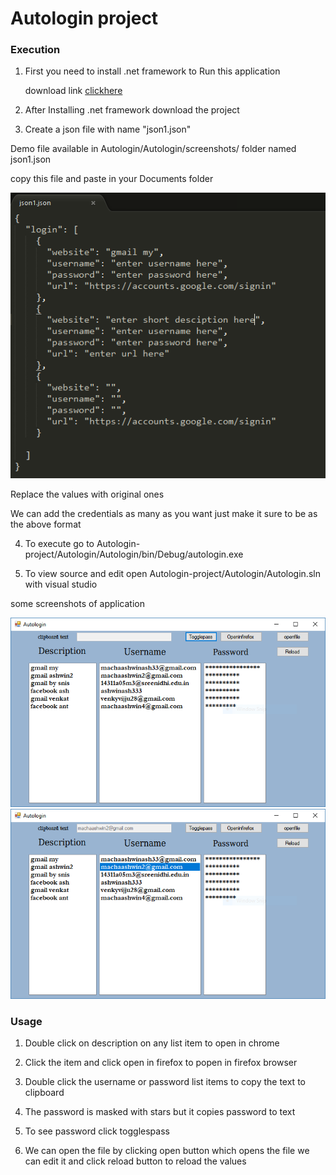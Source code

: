 Autologin project
=================
### Execution 
1. First you need to install .net framework to Run this application

     download link [clickhere](https://github.com/user/repo/blob/branch/other_file.md)

2. After Installing .net framework download the project

3. Create a json file with name "json1.json"

  Demo file available in Autologin/Autologin/screenshots/ folder named json1.json
  
  copy this file and paste in your Documents folder 
  
  ![](Autologin/Autologin/screenshots/json.PNG)
   
  Replace the values with original ones
  
  We can add the credentials as many as you want just make it sure to be as the above format

4. To execute go to Autologin-project/Autologin/Autologin/bin/Debug/autologin.exe

5. To view source and edit open Autologin-project/Autologin/Autologin.sln with visual studio
 
  some screenshots of application
  
  ![](Autologin/Autologin/screenshots/main.PNG)
  ![](Autologin/Autologin/screenshots/cliptext.PNG)
  
### Usage

 1. Double click on description on any list item to open in chrome

 2. Click the item and click open in firefox to popen in firefox browser

 3. Double click the username or password list items to copy the text to clipboard

 4. The password is masked with stars but it copies password to text

 5. To see password click togglespass
 
 6. We can open the file by clicking open button which opens the file we can edit it and click reload button to reload the values
